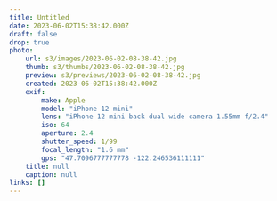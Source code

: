 ```yaml
---
title: Untitled
date: 2023-06-02T15:38:42.000Z
draft: false
drop: true
photo:
    url: s3/images/2023-06-02-08-38-42.jpg
    thumb: s3/thumbs/2023-06-02-08-38-42.jpg
    preview: s3/previews/2023-06-02-08-38-42.jpg
    created: 2023-06-02T15:38:42.000Z
    exif:
        make: Apple
        model: "iPhone 12 mini"
        lens: "iPhone 12 mini back dual wide camera 1.55mm f/2.4"
        iso: 64
        aperture: 2.4
        shutter_speed: 1/99
        focal_length: "1.6 mm"
        gps: "47.7096777777778 -122.246536111111"
    title: null
    caption: null
links: []
---
```

